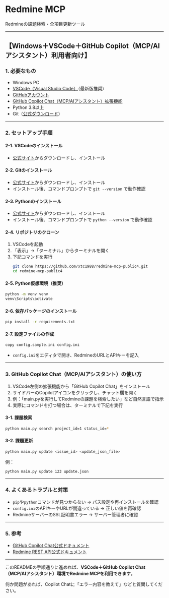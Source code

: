 # Redmine MCP

Redmineの課題検索・全項目更新ツール

---

## 【Windows＋VSCode＋GitHub Copilot（MCP/AIアシスタント）利用者向け】

### 1. 必要なもの
- Windows PC
- [VSCode（Visual Studio Code）](https://code.visualstudio.com/)（最新版推奨）
- [GitHubアカウント](https://github.com/)
- [GitHub Copilot Chat（MCP/AIアシスタント）拡張機能](https://marketplace.visualstudio.com/items?itemName=GitHub.copilot-chat)
- Python 3.8以上
- Git（[公式ダウンロード](https://git-scm.com/)）

---

### 2. セットアップ手順

#### 2-1. VSCodeのインストール
- [公式サイト](https://code.visualstudio.com/)からダウンロードし、インストール

#### 2-2. Gitのインストール
- [公式サイト](https://git-scm.com/)からダウンロードし、インストール
- インストール後、コマンドプロンプトで `git --version` で動作確認

#### 2-3. Pythonのインストール
- [公式サイト](https://www.python.org/downloads/)からダウンロードし、インストール
- インストール後、コマンドプロンプトで `python --version` で動作確認

#### 2-4. リポジトリのクローン
1. VSCodeを起動
2. 「表示」→「ターミナル」からターミナルを開く
3. 下記コマンドを実行
   ```sh
   git clone https://github.com/xtc1988/redmine-mcp-public4.git
   cd redmine-mcp-public4
   ```

#### 2-5. Python仮想環境（推奨）
```sh
python -m venv venv
venv\Scripts\activate
```

#### 2-6. 依存パッケージのインストール
```sh
pip install -r requirements.txt
```

#### 2-7. 設定ファイルの作成
```sh
copy config.sample.ini config.ini
```
- `config.ini`をエディタで開き、RedmineのURLとAPIキーを記入

---

### 3. GitHub Copilot Chat（MCP/AIアシスタント）の使い方

1. VSCode左側の拡張機能から「GitHub Copilot Chat」をインストール
2. サイドバーのCopilotアイコンをクリックし、チャット欄を開く
3. 例：「main.pyを実行してRedmineの課題を検索したい」など自然言語で指示
4. 実際にコマンドを打つ場合は、ターミナルで下記を実行

#### 3-1. 課題検索
```sh
python main.py search project_id=1 status_id=*
```

#### 3-2. 課題更新
```sh
python main.py update <issue_id> <update_json_file>
```
例：
```sh
python main.py update 123 update.json
```

---

### 4. よくあるトラブルと対策
- `pip`や`python`コマンドが見つからない → パス設定や再インストールを確認
- `config.ini`のAPIキーやURLが間違っている → 正しい値を再確認
- RedmineサーバーのSSL証明書エラー → サーバー管理者に確認

---

### 5. 参考
- [GitHub Copilot Chat公式ドキュメント](https://docs.github.com/ja/copilot/getting-started-with-github-copilot/getting-started-with-github-copilot-in-visual-studio-code)
- [Redmine REST API公式ドキュメント](https://www.redmine.org/projects/redmine/wiki/Rest_api)

---

このREADMEの手順通りに進めれば、**VSCode＋GitHub Copilot Chat（MCP/AIアシスタント）環境でRedmine MCPを利用できます**。

何か問題があれば、Copilot Chatに「エラー内容を教えて」などと質問してください。
